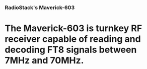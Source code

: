 ### RadioStack's Maverick-603

# The Maverick-603 is turnkey RF receiver capable of reading and decoding FT8 signals between 7MHz and 70MHz.
